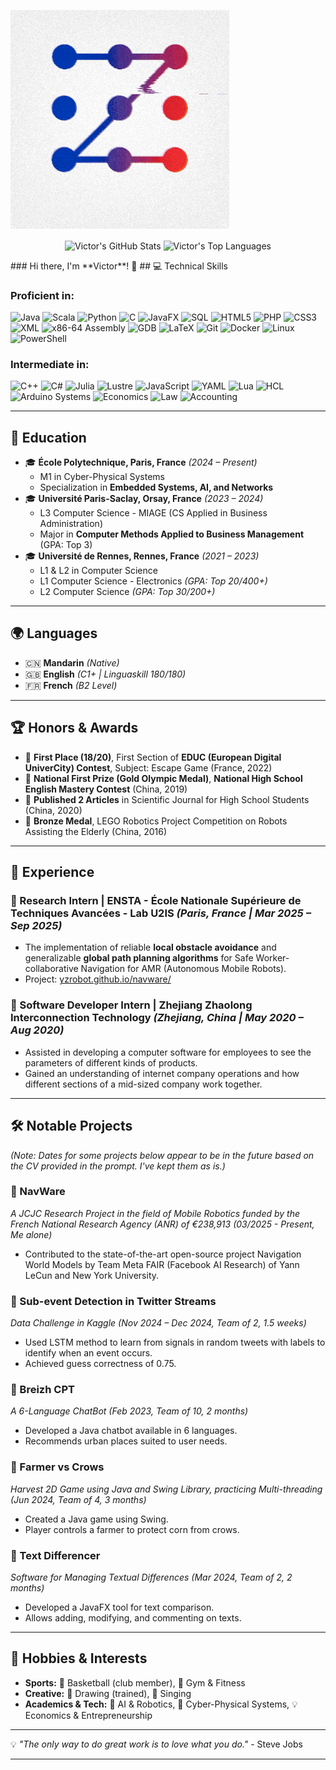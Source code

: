 <p align="left">
  <img src="https://raw.githubusercontent.com/FBI-openup/FBI-openup/master/9z_blur.gif" alt="Victor's AI & Tech Banner" width="350px">
</p>
<p align="center">
  <img align="center" src="https://github-readme-stats.vercel.app/api?username=FBI-openup&show_icons=true&theme=radical&include_all_commits=true&count_private=true" alt="Victor's GitHub Stats"/>
  <img align="center" src="https://github-readme-stats.vercel.app/api/top-langs/?username=FBI-openup&layout=compact&theme=radical" alt="Victor's Top Languages"/>
</p>
### Hi there, I'm **Victor**! 👋
## 💻 Technical Skills

### Proficient in:
<p align="left">
  <img src="https://img.shields.io/badge/Java-ED8B00?style=for-the-badge&logo=openjdk&logoColor=white" alt="Java"/>
  <img src="https://img.shields.io/badge/Scala-DC322F?style=for-the-badge&logo=scala&logoColor=white" alt="Scala"/>
  <img src="https://img.shields.io/badge/Python-3776AB?style=for-the-badge&logo=python&logoColor=white" alt="Python"/>
  <img src="https://img.shields.io/badge/C-00599C?style=for-the-badge&logo=c&logoColor=white" alt="C"/>
  <img src="https://img.shields.io/badge/JavaFX-007396?style=for-the-badge&logo=openjfx&logoColor=white" alt="JavaFX"/>
  <img src="https://img.shields.io/badge/SQL-4479A1?style=for-the-badge&logo=mysql&logoColor=white" alt="SQL"/>
  <img src="https://img.shields.io/badge/HTML5-E34F26?style=for-the-badge&logo=html5&logoColor=white" alt="HTML5"/>
  <img src="https://img.shields.io/badge/PHP-777BB4?style=for-the-badge&logo=php&logoColor=white" alt="PHP"/>
  <img src="https://img.shields.io/badge/CSS3-1572B6?style=for-the-badge&logo=css3&logoColor=white" alt="CSS3"/>
  <img src="https://img.shields.io/badge/XML-000000?style=for-the-badge&logo=feedly&logoColor=white" alt="XML"/> <!-- Using Feedly logo as a stand-in for generic XML -->
  <img src="https://img.shields.io/badge/x86_64_Assembly-522D80?style=for-the-badge&logo=intel&logoColor=white" alt="x86-64 Assembly"/>
  <img src="https://img.shields.io/badge/GDB-CC0000?style=for-the-badge&logo=gnu&logoColor=white" alt="GDB"/>
  <img src="https://img.shields.io/badge/LaTeX-008080?style=for-the-badge&logo=latex&logoColor=white" alt="LaTeX"/>
  <img src="https://img.shields.io/badge/Git-F05032?style=for-the-badge&logo=git&logoColor=white" alt="Git"/>
  <img src="https://img.shields.io/badge/Docker-2496ED?style=for-the-badge&logo=docker&logoColor=white" alt="Docker"/>
  <img src="https://img.shields.io/badge/Linux-FCC624?style=for-the-badge&logo=linux&logoColor=black" alt="Linux"/>
  <img src="https://img.shields.io/badge/PowerShell-5391FE?style=for-the-badge&logo=powershell&logoColor=white" alt="PowerShell"/>
</p>

### Intermediate in:
<p align="left">
  <img src="https://img.shields.io/badge/C++-00599C?style=for-the-badge&logo=cplusplus&logoColor=white" alt="C++"/>
  <img src="https://img.shields.io/badge/C%23-239120?style=for-the-badge&logo=c-sharp&logoColor=white" alt="C#"/>
  <img src="https://img.shields.io/badge/Julia-9558B2?style=for-the-badge&logo=julia&logoColor=white" alt="Julia"/>
  <img src="https://img.shields.io/badge/Lustre-FF6B00?style=for-the-badge&logoColor=white&text=Lustre" alt="Lustre"/> <!-- No specific logo for Lustre, using text -->
  <img src="https://img.shields.io/badge/JavaScript-F7DF1E?style=for-the-badge&logo=javascript&logoColor=black" alt="JavaScript"/>
  <img src="https://img.shields.io/badge/YAML-CB171E?style=for-the-badge&logo=yaml&logoColor=white" alt="YAML"/>
  <img src="https://img.shields.io/badge/Lua-2C2D72?style=for-the-badge&logo=lua&logoColor=white" alt="Lua"/>
  <img src="https://img.shields.io/badge/HCL-6836F2?style=for-the-badge&logo=hashicorp&logoColor=white" alt="HCL"/>
  <img src="https://img.shields.io/badge/Arduino-00979D?style=for-the-badge&logo=arduino&logoColor=white" alt="Arduino Systems"/>
  <img src="https://img.shields.io/badge/Economics-0077B5?style=for-the-badge&logoColor=white&text=Economics" alt="Economics"/>
  <img src="https://img.shields.io/badge/Law-808080?style=for-the-badge&logoColor=white&text=Law" alt="Law"/>
  <img src="https://img.shields.io/badge/Accounting-4CAF50?style=for-the-badge&logoColor=white&text=Accounting" alt="Accounting"/>
</p>

---

## 🏫 Education

- 🎓 **École Polytechnique, Paris, France** *(2024 – Present)*  
  - M1 in Cyber-Physical Systems
  - Specialization in **Embedded Systems, AI, and Networks**
- 🎓 **Université Paris-Saclay, Orsay, France** *(2023 – 2024)*  
  - L3 Computer Science - MIAGE (CS Applied in Business Administration)
  - Major in **Computer Methods Applied to Business Management** (GPA: Top 3)
- 🎓 **Université de Rennes, Rennes, France** *(2021 – 2023)*  
  - L1 & L2 in Computer Science
  - L1 Computer Science - Electronics *(GPA: Top 20/400+)*
  - L2 Computer Science *(GPA: Top 30/200+)*

---

## 🌍 Languages

- 🇨🇳 **Mandarin** *(Native)*
- 🇬🇧 **English** *(C1+ | Linguaskill 180/180)*
- 🇫🇷 **French** *(B2 Level)*

---

## 🏆 Honors & Awards

- 🏅 **First Place (18/20)**, First Section of **EDUC (European Digital UniverCity) Contest**, Subject: Escape Game (France, 2022)
- 🥇 **National First Prize (Gold Olympic Medal)**, **National High School English Mastery Contest** (China, 2019)
- 📖 **Published 2 Articles** in Scientific Journal for High School Students (China, 2020)
- 🥉 **Bronze Medal**, LEGO Robotics Project Competition on Robots Assisting the Elderly (China, 2016)

---

## 🔬 Experience

### 🔹 Research Intern | ENSTA - École Nationale Supérieure de Techniques Avancées - Lab U2IS *(Paris, France | Mar 2025 – Sep 2025)*
- The implementation of reliable **local obstacle avoidance** and generalizable **global path planning algorithms** for Safe Worker-collaborative Navigation for AMR (Autonomous Mobile Robots).
- Project: [yzrobot.github.io/navware/](https://yzrobot.github.io/navware/)

### 🔹 Software Developer Intern | Zhejiang Zhaolong Interconnection Technology *(Zhejiang, China | May 2020 – Aug 2020)*
- Assisted in developing a computer software for employees to see the parameters of different kinds of products.
- Gained an understanding of internet company operations and how different sections of a mid-sized company work together.

---

## 🛠️ Notable Projects

*(Note: Dates for some projects below appear to be in the future based on the CV provided in the prompt. I've kept them as is.)*

### 🔹 NavWare
*A JCJC Research Project in the field of Mobile Robotics funded by the French National Research Agency (ANR) of €238,913*
*(03/2025 - Present, Me alone)*
- Contributed to the state-of-the-art open-source project Navigation World Models by Team Meta FAIR (Facebook AI Research) of Yann LeCun and New York University.

### 🔹 Sub-event Detection in Twitter Streams
*Data Challenge in Kaggle*
*(Nov 2024 – Dec 2024, Team of 2, 1.5 weeks)*
- Used LSTM method to learn from signals in random tweets with labels to identify when an event occurs.
- Achieved guess correctness of 0.75.

### 🔹 Breizh CPT
*A 6-Language ChatBot*
*(Feb 2023, Team of 10, 2 months)*
- Developed a Java chatbot available in 6 languages.
- Recommends urban places suited to user needs.

### 🔹 Farmer vs Crows
*Harvest 2D Game using Java and Swing Library, practicing Multi-threading*
*(Jun 2024, Team of 4, 3 months)*
- Created a Java game using Swing.
- Player controls a farmer to protect corn from crows.

### 🔹 Text Differencer
*Software for Managing Textual Differences*
*(Mar 2024, Team of 2, 2 months)*
- Developed a JavaFX tool for text comparison.
- Allows adding, modifying, and commenting on texts.

---

## 🏀 Hobbies & Interests

- **Sports:** 🏀 Basketball (club member), 💪 Gym & Fitness
- **Creative:** 🎨 Drawing (trained), 🎤 Singing
- **Academics & Tech:** 🤖 AI & Robotics, 🔬 Cyber-Physical Systems, 💡 Economics & Entrepreneurship

---

💡 *"The only way to do great work is to love what you do."* - Steve Jobs

---

